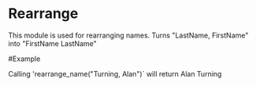 Rearrange 
=========

This module is used for rearranging names.
Turns "LastName, FirstName" into "FirstName LastName"

#Example

Calling 'rearrange_name("Turning, Alan")` will return Alan Turning
